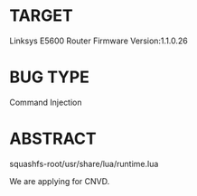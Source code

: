 # TARGET

Linksys E5600 Router Firmware Version:1.1.0.26

# BUG TYPE

Command Injection



# ABSTRACT

squashfs-root/usr/share/lua/runtime.lua

We are applying for CNVD.